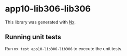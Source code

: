 # app10-lib306-lib306

This library was generated with [Nx](https://nx.dev).

## Running unit tests

Run `nx test app10-lib306-lib306` to execute the unit tests.
